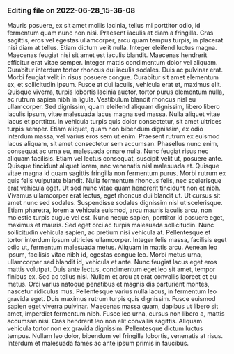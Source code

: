 

### Editing file on 2022-06-28_15-36-08

Mauris posuere, ex sit amet mollis lacinia, tellus mi porttitor odio, id fermentum quam nunc non nisi. Praesent iaculis at diam a fringilla. Cras sagittis, eros vel egestas ullamcorper, arcu quam tempus turpis, in placerat nisi diam at tellus. Etiam dictum velit nulla. Integer eleifend luctus magna. Maecenas feugiat nisi sit amet est iaculis blandit. Maecenas hendrerit efficitur erat vitae semper. Integer mattis condimentum dolor vel aliquam. Curabitur interdum tortor rhoncus dui iaculis sodales. Duis ac pulvinar erat. Morbi feugiat velit in risus posuere congue. Curabitur sit amet elementum ex, et sollicitudin ipsum. Fusce at dui iaculis, vehicula erat et, maximus elit. Quisque viverra, turpis lobortis lacinia auctor, tortor purus elementum nulla, ac rutrum sapien nibh in ligula. Vestibulum blandit rhoncus nisl eu ullamcorper.
Sed dignissim, quam eleifend aliquam dignissim, libero libero iaculis ipsum, vitae malesuada lacus magna sed massa. Nulla aliquet vitae lacus et porttitor. In vehicula turpis quis dolor consectetur, sit amet ultrices turpis semper. Etiam aliquet, quam non bibendum dignissim, ex odio interdum massa, vel varius eros sem ut enim. Praesent rutrum ex euismod lacus aliquam, sit amet consectetur sem accumsan. Phasellus nunc enim, consequat ac urna eu, malesuada ornare nulla. Nunc feugiat risus nec aliquam facilisis. Etiam vel lectus consequat, suscipit velit ut, posuere ante. Quisque tincidunt aliquet lorem, nec venenatis nisl malesuada et. Quisque vitae magna id quam sagittis fringilla non fermentum purus. Morbi rutrum ex quis felis vulputate blandit. Nulla fermentum rhoncus felis, nec scelerisque erat vehicula eget. Ut sed nunc vitae quam hendrerit tincidunt non et nibh.
Vivamus ullamcorper erat lectus, eget rhoncus dui blandit ut. Ut cursus sit amet nunc sed sodales. Suspendisse sodales dignissim nisl ut scelerisque. Etiam pharetra, lorem a vehicula euismod, arcu mauris iaculis arcu, non molestie turpis augue vel est. Nunc neque sapien, porttitor id posuere eget, maximus et mauris. Sed eget orci ac turpis malesuada sollicitudin. Nunc sollicitudin vehicula sapien, ac pretium nisi vehicula at.
Pellentesque et tortor interdum ipsum ultricies ullamcorper. Integer felis massa, facilisis eget odio ut, fermentum malesuada metus. Aliquam in mattis arcu. Aenean leo ipsum, facilisis vitae nibh id, egestas congue leo. Morbi metus urna, ullamcorper sed blandit id, vehicula et ante. Nunc feugiat lacus eget eros mattis volutpat. Duis ante lectus, condimentum eget leo sit amet, tempor finibus ex. Sed ac tellus nisl. Nullam et arcu at erat convallis laoreet et eu metus. Orci varius natoque penatibus et magnis dis parturient montes, nascetur ridiculus mus. Pellentesque varius nulla lacus, in fermentum leo gravida eget. Duis maximus rutrum turpis quis dignissim.
Fusce euismod sapien eget viverra pulvinar. Maecenas massa quam, dapibus ut libero sit amet, imperdiet fermentum nibh. Fusce leo urna, cursus non libero a, mattis accumsan nisi. Cras hendrerit leo non elit convallis sagittis. Aliquam vehicula tortor non ex gravida dignissim. Pellentesque dictum luctus tempus. Nullam leo dolor, bibendum vel fringilla lobortis, venenatis at risus. Interdum et malesuada fames ac ante ipsum primis in faucibus.


